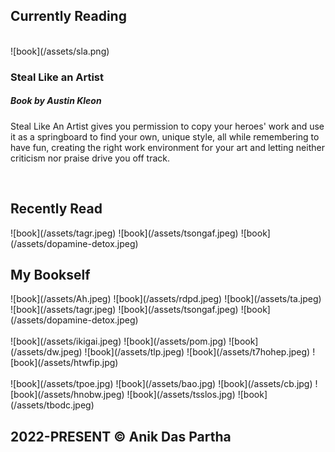 ## Currently Reading

<br>
<div class="hobby-post">
![book](/assets/sla.png)
<div class="hobby-post-txt">
<h3>Steal Like an Artist</h3>
<h5> Book by Austin Kleon </h5>
<p>Steal Like An Artist gives you permission to copy your heroes' work and use it as a springboard to find your own, unique style, all while remembering to have fun, creating the right work environment for your art and letting neither criticism nor praise drive you off track.</p>
</div>
</div>
<br>

## Recently Read

<div class="recnt-read">
![book](/assets/tagr.jpeg)
![book](/assets/tsongaf.jpeg)
![book](/assets/dopamine-detox.jpeg)
</div>

## My Bookself

<div class="my-bookself">
![book](/assets/Ah.jpeg)
![book](/assets/rdpd.jpeg)
![book](/assets/ta.jpeg)
![book](/assets/tagr.jpeg)
![book](/assets/tsongaf.jpeg)
![book](/assets/dopamine-detox.jpeg) 
</div>
<br>
<div class="my-bookself">
![book](/assets/ikigai.jpeg)
![book](/assets/pom.jpg)
![book](/assets/dw.jpeg)
![book](/assets/tlp.jpeg)
![book](/assets/t7hohep.jpeg)
![book](/assets/htwfip.jpg)
</div>
<br>
<div class="my-bookself">
![book](/assets/tpoe.jpg)
![book](/assets/bao.jpg)
![book](/assets/cb.jpg)
![book](/assets/hnobw.jpeg)
![book](/assets/tsslos.jpg)
![book](/assets/tbodc.jpeg)
</div>

## 2022-PRESENT © Anik Das Partha

